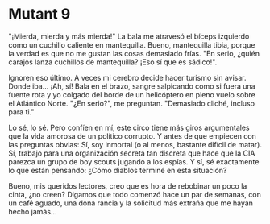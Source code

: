 # Mutant 9
"¡Mierda, mierda y más mierda!" La bala me atravesó el bíceps izquierdo como un cuchillo caliente en mantequilla. Bueno, mantequilla tibia, porque la verdad es que no me gustan las cosas demasiado frías. "En serio, ¿quién carajos lanza cuchillos de mantequilla? ¡Eso sí que es sádico!". 

Ignoren eso último. A veces mi cerebro decide hacer turismo sin avisar. Donde iba... ¡Ah, sí! Bala en el brazo, sangre salpicando como si fuera una fuente rota y yo colgado del borde de un helicóptero en pleno vuelo sobre el Atlántico Norte. "¿En serio?", me preguntan. "Demasiado cliché, incluso para ti." 

Lo sé, lo sé. Pero confíen en mí, este circo tiene más giros argumentales que la vida amorosa de un político corrupto. Y antes de que empiecen con las preguntas obvias: Sí, soy inmortal (o al menos, bastante difícil de matar). Sí, trabajo para una organización secreta tan discreta que hace que la CIA parezca un grupo de boy scouts jugando a los espías. Y sí, sé exactamente lo que están pensando: ¿Cómo diablos terminé en esta situación? 

Bueno, mis queridos lectores, creo que es hora de rebobinar un poco la cinta, ¿no creen? Digamos que todo comenzó hace un par de semanas, con un café aguado, una dona rancia y la solicitud más extraña que me hayan hecho jamás...